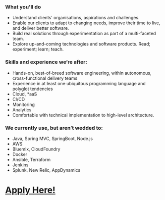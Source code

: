### What you'll do
* Understand clients' organisations, aspirations and challenges.
* Enable our clients to adapt to changing needs, improve their time to live, and deliver better software.
* Build real solutions through experimentation as part of a multi-faceted team.  
* Explore up-and-coming technologies and software products. Read; experiment; learn; teach.

### Skills and experience we’re after:
* Hands-on, best-of-breed software engineering, within autonomous, cross-functional delivery teams
* Experience in at least one ubiquitous programming language and polyglot tendencies
* Cloud, \*aaS
* CI/CD
* Monitoring
* Analytics
* Comfortable with technical implementation to high-level architecture.

### We currently use, but aren’t wedded to:
* Java, Spring MVC, SpringBoot, Node.js
* AWS
* Bluemix, CloudFoundry
* Docker
* Ansible, Terraform
* Jenkins
* Splunk, New Relic, AppDynamics

# **[Apply Here!](https://jobs.smartrecruiters.com/?company=wiprodigital)**
